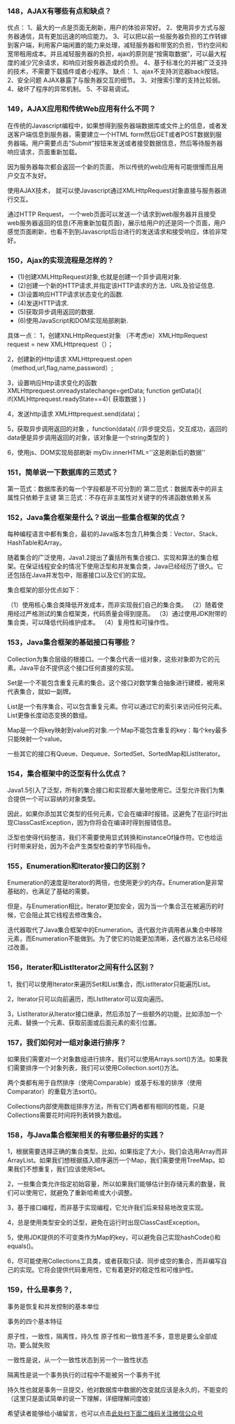 ### 148，AJAX有哪些有点和缺点？
优点：
1、最大的一点是页面无刷新，用户的体验非常好。
2、使用异步方式与服务器通信，具有更加迅速的响应能力。
3、可以把以前一些服务器负担的工作转嫁到客户端，利用客户端闲置的能力来处理，减轻服务器和带宽的负担，节约空间和宽带租用成本。并且减轻服务器的负担，ajax的原则是“按需取数据”，可以最大程度的减少冗余请求，和响应对服务器造成的负担。
4、基于标准化的并被广泛支持的技术，不需要下载插件或者小程序。
缺点：
1、ajax不支持浏览器back按钮。
2、安全问题 AJAX暴露了与服务器交互的细节。
3、对搜索引擎的支持比较弱。
4、破坏了程序的异常机制。
5、不容易调试。

### 149，AJAX应用和传统Web应用有什么不同？

在传统的Javascript编程中，如果想得到服务器端数据库或文件上的信息，或者发送客户端信息到服务器，需要建立一个HTML form然后GET或者POST数据到服务器端。用户需要点击”Submit”按钮来发送或者接受数据信息，然后等待服务器响应请求，页面重新加载。

因为服务器每次都会返回一个新的页面， 所以传统的web应用有可能很慢而且用户交互不友好。

使用AJAX技术， 就可以使Javascript通过XMLHttpRequest对象直接与服务器进行交互。

通过HTTP Request， 一个web页面可以发送一个请求到web服务器并且接受web服务器返回的信息(不用重新加载页面)，展示给用户的还是同一个页面，用户感觉页面刷新，也看不到到Javascript后台进行的发送请求和接受响应，体验非常好。

### 150，Ajax的实现流程是怎样的？
-  (1)创建XMLHttpRequest对象,也就是创建一个异步调用对象.
-  (2)创建一个新的HTTP请求,并指定该HTTP请求的方法、URL及验证信息.
-  (3)设置响应HTTP请求状态变化的函数.
-  (4)发送HTTP请求.
-  (5)获取异步调用返回的数据.
-  (6)使用JavaScript和DOM实现局部刷新.

具体一点：
1，创建XNLHttpRequest对象
（不考虑ie）XMLHttpRequest request = new XMLHttprequest（）；

2，创建新的Http请求
XMLHttprequest.open（method,url,flag,name,password）;

3，设置响应Http请求变化的函数
XMLHttprequest.onreadystatechange=getData;
function getData(){
if(XMLHttprequest.readyState==4){
获取数据
}
 }
 
4，发送http请求
XMLHttprequest.send(data)；

5，获取异步调用返回的对象
，function(data){
//异步提交后，交互成功，返回的data便是异步调用返回的对象，该对象是一个string类型的
}

6，使用js、DOM实现局部刷新
myDiv.innerHTML=''这是刷新后的数据''

### 151，简单说一下数据库的三范式？
第一范式：数据库表的每一个字段都是不可分割的
第二范式：数据库表中的非主属性只依赖于主键
第三范式：不存在非主属性对关键字的传递函数依赖关系

### 152，Java集合框架是什么？说出一些集合框架的优点？
每种编程语言中都有集合，最初的Java版本包含几种集合类：Vector、Stack、HashTable和Array。

随着集合的广泛使用，Java1.2提出了囊括所有集合接口、实现和算法的集合框架。在保证线程安全的情况下使用泛型和并发集合类，Java已经经历了很久。它还包括在Java并发包中，阻塞接口以及它们的实现。

集合框架的部分优点如下：

（1）使用核心集合类降低开发成本，而非实现我们自己的集合类。
（2）随着使用经过严格测试的集合框架类，代码质量会得到提高。
（3）通过使用JDK附带的集合类，可以降低代码维护成本。
（4）复用性和可操作性。

### 153，Java集合框架的基础接口有哪些？
Collection为集合层级的根接口。一个集合代表一组对象，这些对象即为它的元素。Java平台不提供这个接口任何直接的实现。

Set是一个不能包含重复元素的集合。这个接口对数学集合抽象进行建模，被用来代表集合，就如一副牌。

List是一个有序集合，可以包含重复元素。你可以通过它的索引来访问任何元素。List更像长度动态变换的数组。

Map是一个将key映射到value的对象.一个Map不能包含重复的key：每个key最多只能映射一个value。

 一些其它的接口有Queue、Dequeue、SortedSet、SortedMap和ListIterator。

### 154，集合框架中的泛型有什么优点？
Java1.5引入了泛型，所有的集合接口和实现都大量地使用它。泛型允许我们为集合提供一个可以容纳的对象类型。

因此，如果你添加其它类型的任何元素，它会在编译时报错。这避免了在运行时出现ClassCastException，因为你将会在编译时得到报错信息。

泛型也使得代码整洁，我们不需要使用显式转换和instanceOf操作符。它也给运行时带来好处，因为不会产生类型检查的字节码指令。

### 155，Enumeration和Iterator接口的区别？
Enumeration的速度是Iterator的两倍，也使用更少的内存。Enumeration是非常基础的，也满足了基础的需要。

但是，与Enumeration相比，Iterator更加安全，因为当一个集合正在被遍历的时候，它会阻止其它线程去修改集合。

迭代器取代了Java集合框架中的Enumeration。迭代器允许调用者从集合中移除元素，而Enumeration不能做到。为了使它的功能更加清晰，迭代器方法名已经经过改善。

### 156，Iterater和ListIterator之间有什么区别？
1，我们可以使用Iterator来遍历Set和List集合，而ListIterator只能遍历List。

2，Iterator只可以向前遍历，而LIstIterator可以双向遍历。

3，ListIterator从Iterator接口继承，然后添加了一些额外的功能，比如添加一个元素、替换一个元素、获取前面或后面元素的索引位置。

### 157，我们如何对一组对象进行排序？
如果我们需要对一个对象数组进行排序，我们可以使用Arrays.sort()方法。如果我们需要排序一个对象列表，我们可以使用Collection.sort()方法。

两个类都有用于自然排序（使用Comparable）或基于标准的排序（使用Comparator）的重载方法sort()。

Collections内部使用数组排序方法，所有它们两者都有相同的性能，只是Collections需要花时间将列表转换为数组。

### 158，与Java集合框架相关的有哪些最好的实践？
1，根据需要选择正确的集合类型。比如，如果指定了大小，我们会选用Array而非ArrayList。如果我们想根据插入顺序遍历一个Map，我们需要使用TreeMap。如果我们不想重复，我们应该使用Set。

2，一些集合类允许指定初始容量，所以如果我们能够估计到存储元素的数量，我们可以使用它，就避免了重新哈希或大小调整。

3，基于接口编程，而非基于实现编程，它允许我们后来轻易地改变实现。

4，总是使用类型安全的泛型，避免在运行时出现ClassCastException。

5，使用JDK提供的不可变类作为Map的key，可以避免自己实现hashCode()和equals()。

6，尽可能使用Collections工具类，或者获取只读、同步或空的集合，而非编写自己的实现。它将会提供代码重用性，它有着更好的稳定性和可维护性。

### 159，什么是事务？,
事务是恢复和并发控制的基本单位

事务的四个基本特征

原子性，一致性，隔离性，持久性
原子性和一致性差不多，意思是要么全部成功，要么就失败

一致性是说，从一个一致性状态到另一个一致性状态

隔离性是说一个事务执行的过程中不能被另一个事务干扰

持久性也就是事务一旦提交，他对数据库中数据的改变就应该是永久的，不能变的（这里只是面试简单的说一下理解，详细理解问度娘）



希望读者能够给小编留言，也可以点击[此处扫下面二维码关注微信公众号](https://www.ycbbs.vip/?p=28 "此处扫下面二维码关注微信公众号")
